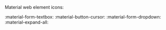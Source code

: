 Material web element icons:

:material-form-textbox:
:material-button-cursor:
:material-form-dropdown:
:material-expand-all: 